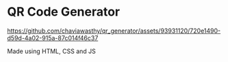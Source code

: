 # QR Code Generator

https://github.com/chaviawasthy/qr_generator/assets/93931120/720e1490-d59d-4a02-915a-87c014f46c37

Made using HTML, CSS and JS
